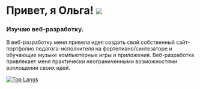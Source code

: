 # Привет, я Ольга! ![](https://github.com/blackcater/blackcater/raw/main/images/Hi.gif) 
### Изучаю веб-разработку.

В веб-разработку меня привела идея создать свой собственный сайт-портфолио педагога-исполнителя на фортепиано/синтезаторе и обучающие музыке компьютерные игры и приложения.
Веб-разработка привлекает меня практически неограниченными возможностями воплощения своих идей. 

[![Top Langs](https://github-readme-stats.vercel.app/api/top-langs/?username=Olga-mus)](https://github.com/anuraghazra/github-readme-stats)